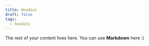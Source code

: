 ```yaml
---
title: Houdini
draft: false
tags:
  - houdini
---
```

 
The rest of your content lives here. You can use **Markdown** here :)